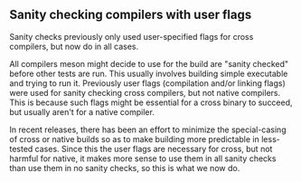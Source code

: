 ## Sanity checking compilers with user flags

Sanity checks previously only used user-specified flags for cross compilers, but
now do in all cases.

All compilers meson might decide to use for the build are "sanity checked"
before other tests are run. This usually involves building simple executable and
trying to run it. Previously user flags (compilation and/or linking flags) were
used for sanity checking cross compilers, but not native compilers.  This is
because such flags might be essential for a cross binary to succeed, but usually
aren't for a native compiler.

In recent releases, there has been an effort to minimize the special-casing of
cross or native builds so as to make building more predictable in less-tested
cases. Since this the user flags are necessary for cross, but not harmful for
native, it makes more sense to use them in all sanity checks than use them in no
sanity checks, so this is what we now do.
